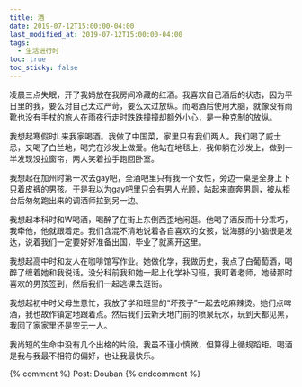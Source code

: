 ```yaml
---
title: 酒
date: 2019-07-12T15:00:00-04:00
last_modified_at: 2019-07-12T15:00:00-04:00
tags:
  - 生活进行时
toc: true
toc_sticky: false
---
```


凌晨三点失眠，开了我妈放在我房间冷藏的红酒。我喜欢自己酒后的状态，因为平日里的我，要么对自己太过严苛，要么太过放纵。而喝酒后使用大脑，就像没有雨靴也没有手杖的旅人在雨夜行走时跌跌撞撞却额外小心，是一种克制的放纵。

<!--more-->

我想起寒假时L来我家喝酒。我做了中国菜，家里只有我们两人。我们喝了威士忌，又喝了白兰地，喝完在沙发上做爱。他站在地毯上，我仰躺在沙发上，做到一半发现没拉窗帘，两人笑着拉手跑回卧室。

我想起在加州时第一次去gay吧，全酒吧里只有我一个女性，旁边一桌是全身上下只着皮裤的男孩。于是我以为gay吧里只会有男人光顾，站起来直奔男厕，被从柜台后匆匆跑出来的调酒师拉到另一边。

我想起本科时和W喝酒，喝醉了在街上东倒西歪地闲逛。他喝了酒反而十分乖巧，我牵他，他就跟着走。我们含混不清地说着各自喜欢的女孩，说海豚的小脑很是发达，说着我们一定要好好准备出国，毕业了就离开这里。

我想起高中时和友人在咖啡馆写作业。她做化学，我做历史，我点了白葡萄酒，喝醉了缠着她和我说话。没分科前我和她一起上化学补习班，我盯着老师，她替那时喜欢的男孩签到，然后我们一起逃课去逛街。

我想起初中时父母生意忙，我放了学和班里的“坏孩子”一起去吃麻辣烫。她们点啤酒，我也故作镇定地跟着点。然后我们去新天地门前的喷泉玩水，玩到天都见黑，我回了家家里还是空无一人。

我尚短的生命中没有几个出格的片段。我虽不谨小慎微，但算得上循规蹈矩。喝酒是我与我最不相符的偏好，也让我最快乐。

{% comment %}
Post: Douban
{% endcomment %}
